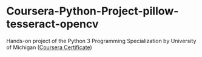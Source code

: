 # Coursera-Python-Project-pillow-tesseract-opencv  

Hands-on project of the Python 3 Programming Specialization by University of Michigan ([Coursera Certificate](https://www.coursera.org/account/accomplishments/verify/AB9QVXZFHD25))
